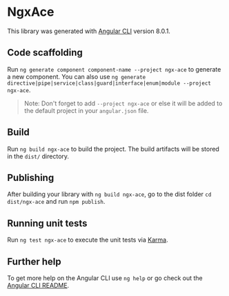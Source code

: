 # NgxAce

This library was generated with [Angular CLI](https://github.com/angular/angular-cli) version 8.0.1.

## Code scaffolding

Run `ng generate component component-name --project ngx-ace` to generate a new component. You can also use `ng generate directive|pipe|service|class|guard|interface|enum|module --project ngx-ace`.
> Note: Don't forget to add `--project ngx-ace` or else it will be added to the default project in your `angular.json` file. 

## Build

Run `ng build ngx-ace` to build the project. The build artifacts will be stored in the `dist/` directory.

## Publishing

After building your library with `ng build ngx-ace`, go to the dist folder `cd dist/ngx-ace` and run `npm publish`.

## Running unit tests

Run `ng test ngx-ace` to execute the unit tests via [Karma](https://karma-runner.github.io).

## Further help

To get more help on the Angular CLI use `ng help` or go check out the [Angular CLI README](https://github.com/angular/angular-cli/blob/master/README.md).
